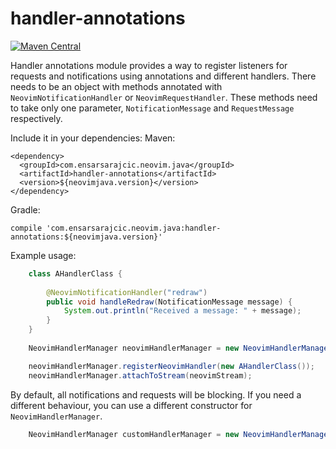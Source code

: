# handler-annotations

[![Maven Central](https://maven-badges.herokuapp.com/maven-central/com.ensarsarajcic.neovim.java/handler-annotations/badge.svg)](https://maven-badges.herokuapp.com/maven-central/com.ensarsarajcic.neovim.java/handler-annotations)

Handler annotations module provides a way to register listeners for requests and notifications using annotations and different handlers. There needs to be an
object with methods annotated with `NeovimNotificationHandler` or `NeovimRequestHandler`. These methods need to take only one parameter, `NotificationMessage`
and `RequestMessage` respectively.

Include it in your dependencies:
Maven:
```
<dependency>
  <groupId>com.ensarsarajcic.neovim.java</groupId>
  <artifactId>handler-annotations</artifactId>
  <version>${neovimjava.version}</version>
</dependency>
```
Gradle:
```
compile 'com.ensarsarajcic.neovim.java:handler-annotations:${neovimjava.version}'
```

Example usage:
```java
    class AHandlerClass {
    
        @NeovimNotificationHandler("redraw")
        public void handleRedraw(NotificationMessage message) {
            System.out.println("Received a message: " + message);
        }
    }
    
    NeovimHandlerManager neovimHandlerManager = new NeovimHandlerManager();

    neovimHandlerManager.registerNeovimHandler(new AHandlerClass());
    neovimHandlerManager.attachToStream(neovimStream);
```

By default, all notifications and requests will be blocking. If you need a different behaviour, you can use a different constructor for `NeovimHandlerManager`.
```java
    NeovimHandlerManager customHandlerManager = new NeovimHandlerManager(new NeovimHandlerProxy(customExecutorService));
```
